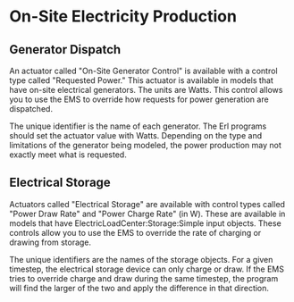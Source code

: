 # On-Site Electricity Production

## Generator Dispatch

An actuator called "On-Site Generator Control" is available with a control type called "Requested Power." This actuator is available in models that have on-site electrical generators. The units are Watts. This control allows you to use the EMS to override how requests for power generation are dispatched.

The unique identifier is the name of each generator. The Erl programs should set the actuator value with Watts. Depending on the type and limitations of the generator being modeled, the power production may not exactly meet what is requested.

## Electrical Storage

Actuators called "Electrical Storage" are available with control types called "Power Draw Rate" and "Power Charge Rate" (in W). These are available in models that have ElectricLoadCenter:Storage:Simple input objects. These controls allow you to use the EMS to override the rate of charging or drawing from storage.

The unique identifiers are the names of the storage objects. For a given timestep, the electrical storage device can only charge or draw. If the EMS tries to override charge and draw during the same timestep, the program will find the larger of the two and apply the difference in that direction.